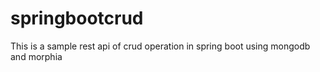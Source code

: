 # springbootcrud
This is a sample rest api of crud operation in spring boot using mongodb and morphia
